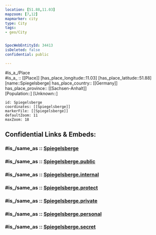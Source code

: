 ```yaml
---
location: [51.88,11.03] 
mapzoom: [7,12] 
mapmarker: city 
type: City
tags:
- geo/City


SpocWebEntityId: 34413
isDeleted: false
confidential: public

---
```

#is_a_/Place  
#is_a_ :: [[Place]] 
[has_place_longitude::11.03] 
[has_place_latitude::51.88] 
[name::Spiegelsberge] 
has_place_country:: [[Germany]]  
has_place_province:: [[Sachsen-Anhalt]]  
[Population::] 
[Unknown::] 


```leaflet
id: Spiegelsberge
coordinates: [[Spiegelsberge]] 
markerFile: [[Spiegelsberge]] 
defaultZoom: 11 
maxZoom: 18
```


## Confidential Links & Embeds: 

### #is_/same_as :: [Spiegelsberge](/_Standards/Earth/Continent/Europe/Europe~Central/Germany/Germany~East/Sachsen-Anhalt/counties~SA/Harz/cities~Harz/Halberstadt/City/Spiegelsberge.md) 

### #is_/same_as :: [Spiegelsberge.public](/_public/Earth/Continent/Europe/Europe~Central/Germany/Germany~East/Sachsen-Anhalt/counties~SA/Harz/cities~Harz/Halberstadt/City/Spiegelsberge.public.md) 

### #is_/same_as :: [Spiegelsberge.internal](/_internal/Earth/Continent/Europe/Europe~Central/Germany/Germany~East/Sachsen-Anhalt/counties~SA/Harz/cities~Harz/Halberstadt/City/Spiegelsberge.internal.md) 

### #is_/same_as :: [Spiegelsberge.protect](/_protect/Earth/Continent/Europe/Europe~Central/Germany/Germany~East/Sachsen-Anhalt/counties~SA/Harz/cities~Harz/Halberstadt/City/Spiegelsberge.protect.md) 

### #is_/same_as :: [Spiegelsberge.private](/_private/Earth/Continent/Europe/Europe~Central/Germany/Germany~East/Sachsen-Anhalt/counties~SA/Harz/cities~Harz/Halberstadt/City/Spiegelsberge.private.md) 

### #is_/same_as :: [Spiegelsberge.personal](/_personal/Earth/Continent/Europe/Europe~Central/Germany/Germany~East/Sachsen-Anhalt/counties~SA/Harz/cities~Harz/Halberstadt/City/Spiegelsberge.personal.md) 

### #is_/same_as :: [Spiegelsberge.secret](/_secret/Earth/Continent/Europe/Europe~Central/Germany/Germany~East/Sachsen-Anhalt/counties~SA/Harz/cities~Harz/Halberstadt/City/Spiegelsberge.secret.md)

